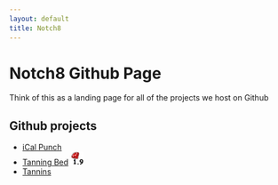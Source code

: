 ```yaml
---
layout: default
title: Notch8
---
```


# Notch8 Github Page #
Think of this as a landing page for all of the projects we host on Github

## Github projects ##

- [iCal Punch](http://notch8.github.com/ical_punch/)
- [Tanning Bed](http://notch8.github.com/tanning_bed/) ![Ruby 1.9](files/Ruby19Badge.png)
- [Tannins](http://notch8.github.com/tannins/)
